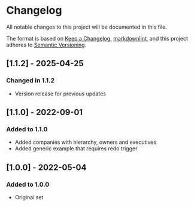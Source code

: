 # Changelog

All notable changes to this project will be documented in this file.

The format is based on [Keep a Changelog](https://keepachangelog.com/en/1.0.0/),
[markdownlint](https://dlaa.me/markdownlint/),
and this project adheres to [Semantic Versioning](https://semver.org/spec/v2.0.0.html).

## [1.1.2] - 2025-04-25

### Changed in 1.1.2

- Version release for previous updates

## [1.1.0] - 2022-09-01

### Added to 1.1.0

- Added companies with hierarchy, owners and executives
- Added generic example that requires redo trigger

## [1.0.0] - 2022-05-04

### Added to 1.0.0

- Original set

